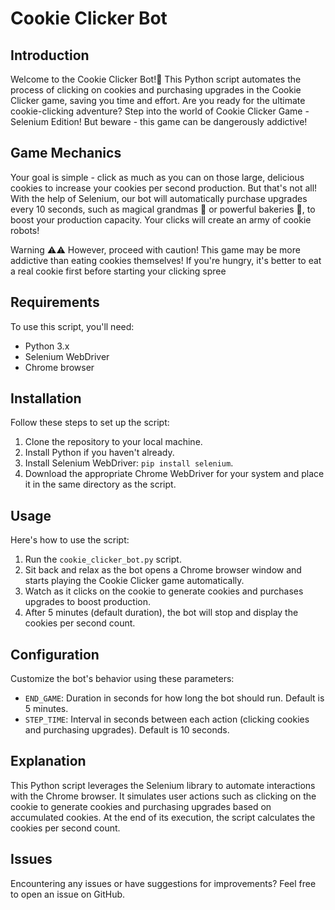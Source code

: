 # Cookie Clicker Bot

## Introduction

Welcome to the Cookie Clicker Bot!🍪 This Python script automates the process of clicking on cookies and purchasing upgrades in the Cookie Clicker game, saving you time and effort. 
Are you ready for the ultimate cookie-clicking adventure? Step into the world of Cookie Clicker Game - Selenium Edition! But beware - this game can be dangerously addictive!

## Game Mechanics
Your goal is simple - click as much as you can on those large, delicious cookies to increase your cookies per second production. But that's not all! With the help of Selenium, 
our bot will automatically purchase upgrades every 10 seconds, such as magical grandmas 👵 or powerful bakeries 🧁, to boost your production capacity. Your clicks will create an army of cookie robots!

Warning ⚠️⚠️
However, proceed with caution! This game may be more addictive than eating cookies themselves! If you're hungry, it's better to eat a real cookie first before starting your clicking spree


## Requirements

To use this script, you'll need:
- Python 3.x
- Selenium WebDriver
- Chrome browser 

## Installation

Follow these steps to set up the script:
1. Clone the repository to your local machine.
2. Install Python if you haven't already.
3. Install Selenium WebDriver: `pip install selenium`.
4. Download the appropriate Chrome WebDriver for your system and place it in the same directory as the script.

## Usage

Here's how to use the script:
1. Run the `cookie_clicker_bot.py` script.
2. Sit back and relax as the bot opens a Chrome browser window and starts playing the Cookie Clicker game automatically.
3. Watch as it clicks on the cookie to generate cookies and purchases upgrades to boost production.
4. After 5 minutes (default duration), the bot will stop and display the cookies per second count.

## Configuration

Customize the bot's behavior using these parameters:
- `END_GAME`: Duration in seconds for how long the bot should run. Default is 5 minutes.
- `STEP_TIME`: Interval in seconds between each action (clicking cookies and purchasing upgrades). Default is 10 seconds.

## Explanation

This Python script leverages the Selenium library to automate interactions with the Chrome browser. It simulates user actions such as clicking on the cookie to generate cookies and purchasing upgrades based on accumulated cookies. At the end of its execution, the script calculates the cookies per second count.

## Issues

Encountering any issues or have suggestions for improvements? Feel free to open an issue on GitHub.
